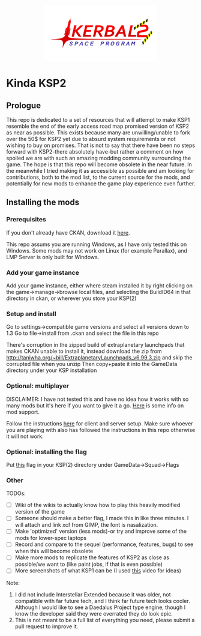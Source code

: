 
<p align="center">
    <a>
        <img width="300" src="flag/underconstruction.png">
    </a>
</p>

# Kinda KSP2

## Prologue

This repo is dedicated to a set of resources that will attempt to make KSP1 resemble the end of the early access road map promised version of KSP2 as near as possible. This exists because many are unwilling/unable to fork over the 50$ for KSP2 yet due to absurd system requirements or not wishing to buy on promises.
That is not to say that there have been no steps forward with KSP2-there absolutely have-but rather a comment on how spoiled we are with such an amazing modding community surrounding the game.
The hope is that this repo will become obsolete in the near future. In the meanwhile I tried making it as accessible as possible and am looking for contributions, both to the mod list, to the current source for the mods, and potentially for new mods to enhance the game play experience even further.

## Installing the mods

### Prerequisites

If you don't already have CKAN, download it [here](https://github.com/KSP-CKAN/CKAN/releases).

This repo assums you are running Windows, as I have only tested this on Windows. Some mods may not work on Linux (for example Parallax), and LMP Server is only built for Windows.

### Add your game instance

Add your game instance, either where steam installed it by right clicking on the game->manage->browse local files, and selecting the BuildID64 in that directory in ckan, or wherever you store your KSP(2)

### Setup and install

Go to settings->compatible game versions and select all versions down to 1.3
Go to file->install from .ckan and select the file in this repo

There's corruption in the zipped build of extraplanetary launchpads that makes CKAN unable to install it, instead download the zip from <http://taniwha.org/~bill/ExtraplanetaryLaunchpads_v6.99.3.zip> and skip the corrupted file when you unzip
Then copy+paste it into the GameData directory under your KSP installation

### Optional: multiplayer

DISCLAIMER: I have not tested this and have no idea how it works with so many mods but it's here if you want to give it a go. [Here](https://github.com/LunaMultiplayer/LunaMultiplayer/wiki/Mod-support) is some info on mod support.

Follow the instructions [here](https://github.com/LunaMultiplayer/LunaMultiplayer/wiki/How-to-install-LMP) for client and server setup. Make sure whoever you are playing with also has followed the instructions in this repo otherwise it will not work.

### Optional: installing the flag

Put [this](flag/underconstruction.png) flag in your KSP(2) directory under GameData->Squad->Flags

### Other

TODOs:

- [ ] Wiki of the wikis to actually know how to play this heavily modified version of the game
- [ ] Someone should make a better flag, I made this in like three minutes. I will attach and link xcf from GIMP, the font is nasalization.
- [ ] Make 'optimized' version (less mods)-or try and improve some of the mods for lower-spec laptops
- [ ] Record and compare to the sequel (performance, features, bugs) to see when this will become obsolete
- [ ] Make more mods to replicate the features of KSP2 as close as possible/we want to (like paint jobs, if that is even possible)
- [ ] More screenshots of what KSP1 can be (I used [this](https://youtu.be/xlrgSH9JIp0) video for ideas)

Note:

1. I did not include Interstellar Extended because it was older, not compatible with far future tech, and I think far future tech looks cooler. Although I would like to see a Daedalus Project type engine, though I know the developer said they were overrated they do look epic.
2. This is not meant to be a full list of everything you need, please submit a pull request to improve it.

